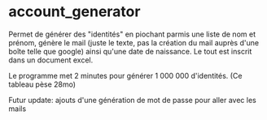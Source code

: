 # account_generator

Permet de générer des "identités" en piochant parmis une liste de nom et prénom, génère le mail (juste le texte, pas la création du mail auprès d'une boîte telle que google) ainsi qu'une date de naissance.
Le tout est inscrit dans un document excel.

Le programme met 2 minutes pour générer 1 000 000 d'identités. (Ce tableau pèse 28mo)

Futur update: ajouts d'une génération de mot de passe pour aller avec les mails
